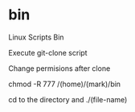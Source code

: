 # bin
Linux Scripts Bin 

Execute git-clone script

Change permisions after clone

chmod -R 777 /(home)/(mark)/bin

cd to the directory and ./(file-name)
